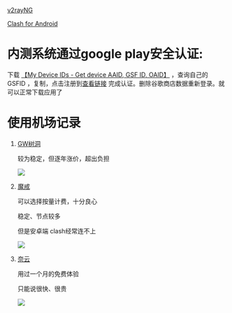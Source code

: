 [v2rayNG](https://github.com/2dust/v2rayNG)

[Clash for Android](https://github.com/Kr328/ClashForAndroid)

# 内测系统通过google play安全认证:

下载 [【My Device IDs - Get device AAID, GSF ID, OAID】](https://www.coolapk.com/apk/com.github.kolacbb.ids) ，查询自己的 GSFID ，复制，点击注册到[查看链接](https://www.google.com/android/uncertified/) 完成认证。删除谷歌商店数据重新登录。就可以正常下载应用了



# 使用机场记录

1. [GW树洞](https://hello-shudong.com/)

   较为稳定，但逐年涨价，超出负担

   ![](https://cdn.jsdelivr.net/gh/xxdccLove/xxdccPic/img/202208111916188.png)

2. [魔戒](www.mojie.cyou)

   可以选择按量计费，十分良心

   稳定、节点较多

   但是安卓端 clash经常连不上

   ![](https://cdn.jsdelivr.net/gh/xxdccLove/xxdccPic/img/202208111917267.png)

3. [奈云](www.naiun.co)

   用过一个月的免费体验

   只能说很快、很贵

   ![](https://cdn.jsdelivr.net/gh/xxdccLove/xxdccPic/img/202208111921530.png)
